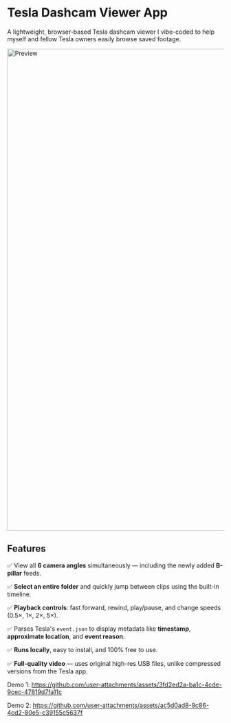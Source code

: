 # Tesla Dashcam Viewer App

A lightweight, browser-based Tesla dashcam viewer I vibe-coded to help myself and fellow Tesla owners easily browse saved footage.

<img width="1792" height="1120" alt="Preview" src="https://github.com/user-attachments/assets/d50debb5-c587-41dd-8a4a-9a8f48c90d09" />


## Features

✅ View all **6 camera angles** simultaneously — including the newly added **B-pillar** feeds.

✅ **Select an entire folder** and quickly jump between clips using the built-in timeline.

✅ **Playback controls**: fast forward, rewind, play/pause, and change speeds (0.5×, 1×, 2×, 5×).

✅ Parses Tesla's `event.json` to display metadata like **timestamp**, **approximate location**, and **event reason**.

✅ **Runs locally**, easy to install, and 100% free to use.

✅ **Full-quality video** — uses original high-res USB files, unlike compressed versions from the Tesla app.

Demo 1:
https://github.com/user-attachments/assets/3fd2ed2a-ba1c-4cde-9cec-47819d7fa11c

Demo 2:
https://github.com/user-attachments/assets/ac5d0ad8-9c86-4cd2-80e5-c39155c5637f

